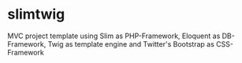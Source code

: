 slimtwig
========

MVC project template using Slim as PHP-Framework, Eloquent as DB-Framework, Twig as template engine and Twitter's Bootstrap as CSS-Framework
